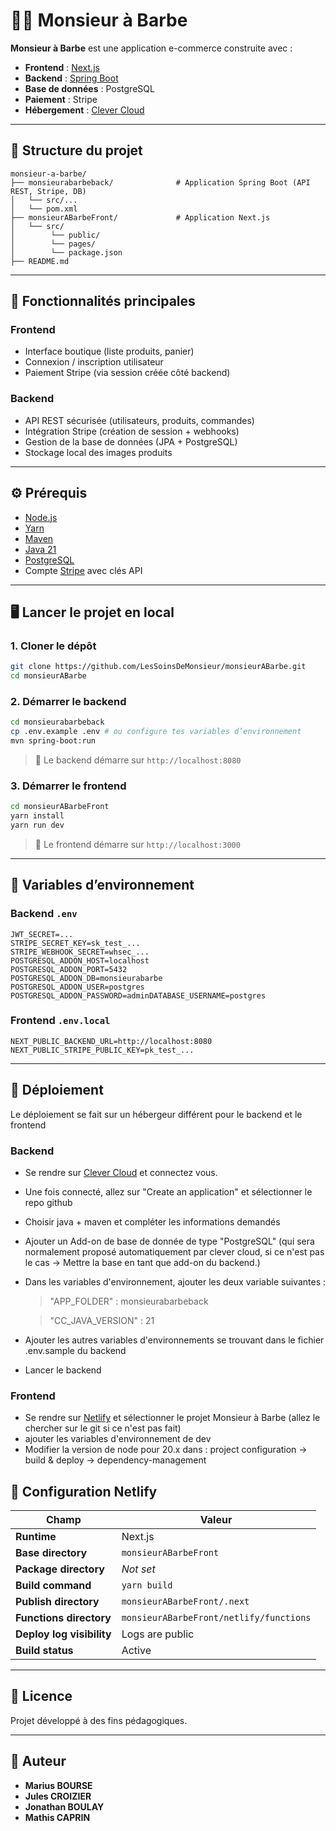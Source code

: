 # 👨‍🦰 Monsieur à Barbe

**Monsieur à Barbe** est une application e-commerce construite avec :

- **Frontend** : [Next.js](https://nextjs.org/)
- **Backend** : [Spring Boot](https://spring.io/projects/spring-boot)
- **Base de données** : PostgreSQL
- **Paiement** : Stripe
- **Hébergement** : [Clever Cloud](https://console.clever-cloud.com/)

---

## 📁 Structure du projet

```
monsieur-a-barbe/
├── monsieurabarbeback/              # Application Spring Boot (API REST, Stripe, DB)
│   └── src/...
│   └── pom.xml
├── monsieurABarbeFront/             # Application Next.js
│   └── src/
│        └── public/
│        └── pages/
│        └── package.json
├── README.md
```

---

## 🚀 Fonctionnalités principales

### Frontend

- Interface boutique (liste produits, panier)
- Connexion / inscription utilisateur
- Paiement Stripe (via session créée côté backend)

### Backend

- API REST sécurisée (utilisateurs, produits, commandes)
- Intégration Stripe (création de session + webhooks)
- Gestion de la base de données (JPA + PostgreSQL)
- Stockage local des images produits

---

## ⚙️ Prérequis

- [Node.js](https://nodejs.org/)
- [Yarn](https://yarnpkg.com/)
- [Maven](https://maven.apache.org/)
- [Java 21](https://www.oracle.com/java/technologies/javase/jdk21-archive-downloads.html)
- [PostgreSQL](https://www.postgresql.org/)
- Compte [Stripe](https://stripe.com/) avec clés API

---

## 🖥️ Lancer le projet en local

### 1. Cloner le dépôt

```bash
git clone https://github.com/LesSoinsDeMonsieur/monsieurABarbe.git
cd monsieurABarbe
```

### 2. Démarrer le backend

```bash
cd monsieurabarbeback
cp .env.example .env # ou configure tes variables d’environnement
mvn spring-boot:run
```

> 📌 Le backend démarre sur `http://localhost:8080`

### 3. Démarrer le frontend

```bash
cd monsieurABarbeFront
yarn install
yarn run dev
```

> 📌 Le frontend démarre sur `http://localhost:3000`

---

## 🔐 Variables d’environnement

### Backend `.env`

```
JWT_SECRET=...
STRIPE_SECRET_KEY=sk_test_...
STRIPE_WEBHOOK_SECRET=whsec_...
POSTGRESQL_ADDON_HOST=localhost
POSTGRESQL_ADDON_PORT=5432
POSTGRESQL_ADDON_DB=monsieurabarbe
POSTGRESQL_ADDON_USER=postgres
POSTGRESQL_ADDON_PASSWORD=adminDATABASE_USERNAME=postgres
```

### Frontend `.env.local`

```
NEXT_PUBLIC_BACKEND_URL=http://localhost:8080
NEXT_PUBLIC_STRIPE_PUBLIC_KEY=pk_test_...
```

---

## 🚀 Déploiement

Le déploiement se fait sur un hébergeur différent pour le backend et le frontend

### Backend

- Se rendre sur [Clever Cloud](https://console.clever-cloud.com/) et connectez vous.
- Une fois connecté, allez sur "Create an application" et sélectionner le repo github
- Choisir java + maven et compléter les informations demandés
- Ajouter un Add-on de base de donnée de type "PostgreSQL" (qui sera normalement proposé automatiquement par clever cloud, si ce n'est pas le cas -> Mettre la base en tant que add-on du backend.)
- Dans les variables d'environnement, ajouter les deux variable suivantes :

  > "APP_FOLDER" : monsieurabarbeback

  > "CC_JAVA_VERSION" : 21

- Ajouter les autres variables d'environnements se trouvant dans le fichier .env.sample du backend
- Lancer le backend

### Frontend

- Se rendre sur [Netlify](https://app.netlify.com/) et sélectionner le projet Monsieur à Barbe (allez le chercher sur le git si ce n'est pas fait)
- ajouter les variables d'environnement de dev
- Modifier la version de node pour 20.x dans : project configuration -> build & deploy -> dependency-management

## 🚀 Configuration Netlify

| Champ                     | Valeur                                  |
| ------------------------- | --------------------------------------- |
| **Runtime**               | Next.js                                 |
| **Base directory**        | `monsieurABarbeFront`                   |
| **Package directory**     | _Not set_                               |
| **Build command**         | `yarn build`                            |
| **Publish directory**     | `monsieurABarbeFront/.next`             |
| **Functions directory**   | `monsieurABarbeFront/netlify/functions` |
| **Deploy log visibility** | Logs are public                         |
| **Build status**          | Active                                  |

---

## 📄 Licence

Projet développé à des fins pédagogiques.

---

## 🤛 Auteur

- **Marius BOURSE**
- **Jules CROIZIER**
- **Jonathan BOULAY**
- **Mathis CAPRIN**
